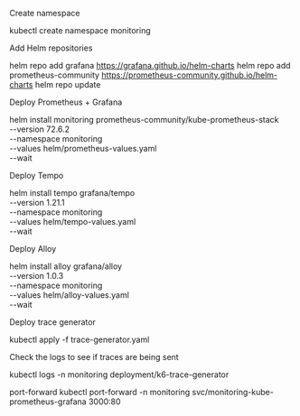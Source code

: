 Create namespace

kubectl create namespace monitoring


Add Helm repositories

helm repo add grafana https://grafana.github.io/helm-charts
helm repo add prometheus-community https://prometheus-community.github.io/helm-charts
helm repo update


Deploy Prometheus + Grafana

helm install monitoring prometheus-community/kube-prometheus-stack \
  --version 72.6.2 \
  --namespace monitoring \
  --values helm/prometheus-values.yaml \
  --wait

Deploy Tempo

  helm install tempo grafana/tempo \
  --version 1.21.1 \
  --namespace monitoring \
  --values helm/tempo-values.yaml \
  --wait

Deploy Alloy

  helm install alloy grafana/alloy \
  --version 1.0.3 \
  --namespace monitoring \
  --values helm/alloy-values.yaml \
  --wait

Deploy trace generator

   kubectl apply -f trace-generator.yaml


Check the logs to see if traces are being sent

   kubectl logs -n monitoring deployment/k6-trace-generator

port-forward
   kubectl port-forward -n monitoring svc/monitoring-kube-prometheus-grafana 3000:80